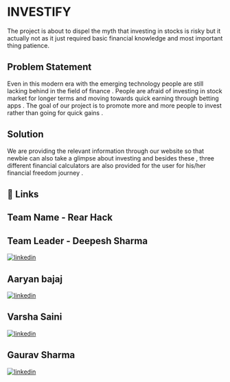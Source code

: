 # INVESTIFY 

The project is about to dispel the myth that investing in stocks is risky but it actually not as it just required basic financial knowledge and most important thing patience.


## Problem Statement

Even in this modern era with the emerging  technology people are still lacking behind in the field of finance . People are  afraid of investing in stock market for longer terms  and  moving towards quick earning through betting apps  . 
The goal of our project is to promote more and more people to invest rather than going for quick gains . 
## Solution
We are providing the relevant information through our website so that newbie can also take a glimpse about investing and besides these , three different financial calculators are also provided for the user for his/her financial freedom journey .
## 🔗 Links
## Team Name - Rear Hack
## Team Leader - Deepesh Sharma 
[![linkedin](https://img.shields.io/badge/linkedin-0A66C2?style=for-the-badge&logo=linkedin&logoColor=white)](https://www.linkedin.com/in/deepeshsharmaofficial/)
## Aaryan bajaj
[![linkedin](https://img.shields.io/badge/linkedin-0A66C2?style=for-the-badge&logo=linkedin&logoColor=white)](https://www.linkedin.com/in/aaryan-bajaj-b388ab205/)
## Varsha Saini
[![linkedin](https://img.shields.io/badge/linkedin-0A66C2?style=for-the-badge&logo=linkedin&logoColor=white)]( https://www.linkedin.com/in/varsha-saini-377b32205/
)
## Gaurav Sharma
[![linkedin](https://img.shields.io/badge/linkedin-0A66C2?style=for-the-badge&logo=linkedin&logoColor=white)](https://www.linkedin.com/in/gauravsharmatheofficial/)

